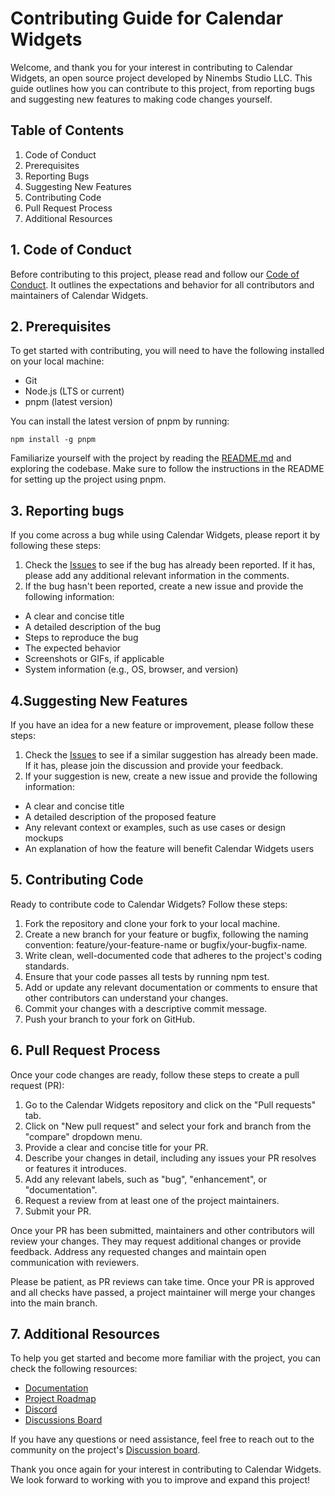 # Contributing Guide for Calendar Widgets

Welcome, and thank you for your interest in contributing to Calendar Widgets, an open source project developed by Ninembs Studio LLC. This guide outlines how you can contribute to this project, from reporting bugs and suggesting new features to making code changes yourself.

## Table of Contents
1. Code of Conduct
2. Prerequisites
3. Reporting Bugs
4. Suggesting New Features
5. Contributing Code
6. Pull Request Process
7. Additional Resources

## 1. Code of Conduct

Before contributing to this project, please read and follow our [Code of Conduct](https://www.calendar-widgets.com/code-of-conduct). It outlines the expectations and behavior for all contributors and maintainers of Calendar Widgets.

## 2. Prerequisites

To get started with contributing, you will need to have the following installed on your local machine:

- Git
- Node.js (LTS or current)
- pnpm (latest version)

You can install the latest version of pnpm by running:

```shell
npm install -g pnpm 
```

Familiarize yourself with the project by reading the [README.md](./README.md) and exploring the codebase. Make sure to follow the instructions in the README for setting up the project using pnpm.

## 3. Reporting bugs

If you come across a bug while using Calendar Widgets, please report it by following these steps:

1. Check the [Issues](https://github.com/9mbs/calendar-widgets/issues) to see if the bug has already been reported. If it has, please add any additional relevant information in the comments.
2. If the bug hasn't been reported, create a new issue and provide the following information:
  - A clear and concise title
  - A detailed description of the bug
  - Steps to reproduce the bug
  - The expected behavior
  - Screenshots or GIFs, if applicable
  - System information (e.g., OS, browser, and version)

## 4.Suggesting New Features
If you have an idea for a new feature or improvement, please follow these steps:

1. Check the [Issues](https://github.com/9mbs/calendar-widgets/issues) to see if a similar suggestion has already been made. If it has, please join the discussion and provide your feedback.
2. If your suggestion is new, create a new issue and provide the following information:
  - A clear and concise title
  - A detailed description of the proposed feature
  - Any relevant context or examples, such as use cases or design mockups
  - An explanation of how the feature will benefit Calendar Widgets users

## 5. Contributing Code

Ready to contribute code to Calendar Widgets? Follow these steps:

1. Fork the repository and clone your fork to your local machine.
2. Create a new branch for your feature or bugfix, following the naming convention: feature/your-feature-name or bugfix/your-bugfix-name.
3. Write clean, well-documented code that adheres to the project's coding standards.
4. Ensure that your code passes all tests by running npm test.
5. Add or update any relevant documentation or comments to ensure that other contributors can understand your changes.
6. Commit your changes with a descriptive commit message.
7. Push your branch to your fork on GitHub.

## 6. Pull Request Process

Once your code changes are ready, follow these steps to create a pull request (PR):

1. Go to the Calendar Widgets repository and click on the "Pull requests" tab.
2. Click on "New pull request" and select your fork and branch from the "compare" dropdown menu.
3. Provide a clear and concise title for your PR.
4. Describe your changes in detail, including any issues your PR resolves or features it introduces.
5. Add any relevant labels, such as "bug", "enhancement", or "documentation".
6. Request a review from at least one of the project maintainers.
7. Submit your PR.

Once your PR has been submitted, maintainers and other contributors will review your changes. They may request additional changes or provide feedback. Address any requested changes and maintain open communication with reviewers.

Please be patient, as PR reviews can take time. Once your PR is approved and all checks have passed, a project maintainer will merge your changes into the main branch.

## 7. Additional Resources

To help you get started and become more familiar with the project, you can check the following resources:

- [Documentation](https://www.calendar-widgets.com/)
- [Project Roadmap](https://www.calendar-widgets.com/#v1-road-map)
- [Discord](discord.gg/4qArE7Z4mC)
- [Discussions Board](https://github.com/9mbs/calendar-widgets/discussions)

If you have any questions or need assistance, feel free to reach out to the community on the project's [Discussion board](https://github.com/9mbs/calendar-widgets/discussions).

Thank you once again for your interest in contributing to Calendar Widgets. We look forward to working with you to improve and expand this project!
